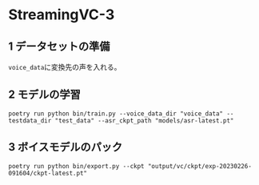 # StreamingVC-3

## 1 データセットの準備

`voice_data`に変換先の声を入れる。


## 2 モデルの学習

```
poetry run python bin/train.py --voice_data_dir "voice_data" --testdata_dir "test_data" --asr_ckpt_path "models/asr-latest.pt"
```

## 3 ボイスモデルのパック

```
poetry run python bin/export.py --ckpt "output/vc/ckpt/exp-20230226-091604/ckpt-latest.pt"
```
